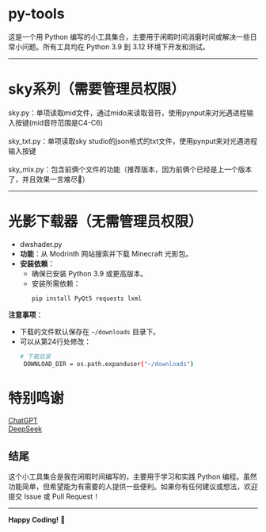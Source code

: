 # py-tools
这是一个用 Python 编写的小工具集合，主要用于闲暇时间消磨时间或解决一些日常小问题。所有工具均在 Python 3.9 到 3.12 环境下开发和测试。
***
# sky系列（需要管理员权限）
sky.py：单项读取mid文件，通过mido来读取音符，使用pynput来对光遇进程输入按键(mid音符范围是C4-C6)\
\
sky_txt.py：单项读取sky studio的json格式的txt文件，使用pynput来对光遇进程输入按键\
\
sky_mix.py：包含前俩个文件的功能（推荐版本，因为前俩个已经是上一个版本了，并且效果一言难尽🤣）
***
# 光影下载器（无需管理员权限）
- dwshader.py
- **功能**：从 Modrinth 网站搜索并下载 Minecraft 光影包。
-  **安装依赖**：
   - 确保已安装 Python 3.9 或更高版本。
   - 安装所需依赖：
     ```bash
     pip install PyQt5 requests lxml
     ```
**注意事项**：
   - 下载的文件默认保存在 `~/downloads` 目录下。
   - 可以从第24行处修改：
     ```bash
     # 下载目录
      DOWNLOAD_DIR = os.path.expanduser("~/downloads")
     ```
# 特别鸣谢
[ChatGPT](https://chatgpt.com)\
[DeepSeek](https://chat.deepseek.com)
## 结尾

这个小工具集合是我在闲暇时间编写的，主要用于学习和实践 Python 编程。虽然功能简单，但希望能为有需要的人提供一些便利。如果你有任何建议或想法，欢迎提交 Issue 或 Pull Request！

---

**Happy Coding!** 🚀


